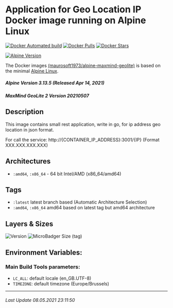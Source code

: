 # Application for Geo Location IP Docker image running on Alpine Linux

[![Docker Automated build](https://img.shields.io/docker/automated/maurosoft1973/alpine-maxmind-geolite.svg?style=for-the-badge&logo=docker)](https://hub.docker.com/r/maurosoft1973/alpine-maxmind-geolite/)
[![Docker Pulls](https://img.shields.io/docker/pulls/maurosoft1973/alpine-maxmind-geolite.svg?style=for-the-badge&logo=docker)](https://hub.docker.com/r/maurosoft1973/alpine-maxmind-geolite/)
[![Docker Stars](https://img.shields.io/docker/stars/maurosoft1973/alpine-maxmind-geolite.svg?style=for-the-badge&logo=docker)](https://hub.docker.com/r/maurosoft1973/alpine-maxmind-geolite/)

[![Alpine Version](https://img.shields.io/badge/Alpine%20version-v3.13.5-green.svg?style=for-the-badge)](https://alpinelinux.org/)

The Docker images [(maurosoft1973/alpine-maxmind-geolite)](https://hub.docker.com/r/maurosoft1973/alpine-maxmind-geolite/) is based on the minimal [Alpine Linux](https://alpinelinux.org/).

##### Alpine Version 3.13.5 (Released Apr 14, 2021)
##### MaxMind GeoLite 2 Version 20210507

## Description
This image contains small rest application, write in go, for ip address geo location in json format.

For call the service:
http://{CONTAINER_IP_ADDRESS}:3001/{IP} (Format XXX.XXX.XXX.XXX)

## Architectures

* ```:amd64```, ```:x86_64``` - 64 bit Intel/AMD (x86_64/amd64)

## Tags

* ```:latest``` latest branch based (Automatic Architecture Selection)
* ```:amd64```, ```:x86_64```  amd64 based on latest tag but amd64 architecture

## Layers & Sizes

![Version](https://img.shields.io/badge/version-amd64-blue.svg?style=for-the-badge)
![MicroBadger Size (tag)](https://img.shields.io/docker/image-size/maurosoft1973/alpine-maxmind-geolite?style=for-the-badge)

## Environment Variables:

### Main Build Tools parameters:
* `LC_ALL`: default locale (en_GB.UTF-8)
* `TIMEZONE`: default timezone (Europe/Brussels)

***
###### Last Update 08.05.2021 23:11:50
